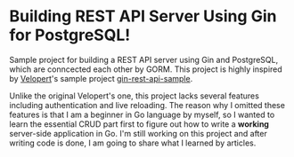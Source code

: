 # Building REST API Server Using Gin for PostgreSQL!

Sample project for building a REST API server using Gin and PostgreSQL, which are conncected each other by GORM. This project is highly inspired by [Velopert](https://github.com/velopert)'s sample project [gin-rest-api-sample](https://github.com/velopert/gin-rest-api-sample).

Unlike the original Velopert's one, this project lacks several features including authentication and live reloading. The reason why I omitted these features is that I am a beginner in Go language by myself, so I wanted to learn the essential CRUD part first to figure out how to write a **working** server-side application in Go. I'm still working on this project and after writing code is done, I am going to share what I learned by articles.
